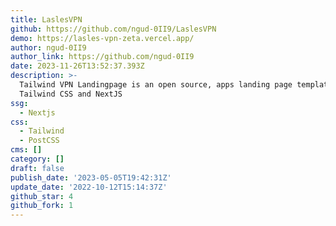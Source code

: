 ```yaml
---
title: LaslesVPN
github: https://github.com/ngud-0II9/LaslesVPN
demo: https://lasles-vpn-zeta.vercel.app/
author: ngud-0II9
author_link: https://github.com/ngud-0II9
date: 2023-11-26T13:52:37.393Z
description: >-
  Tailwind VPN Landingpage is an open source, apps landing page template for
  Tailwind CSS and NextJS
ssg:
  - Nextjs
css:
  - Tailwind
  - PostCSS
cms: []
category: []
draft: false
publish_date: '2023-05-05T19:42:31Z'
update_date: '2022-10-12T15:14:37Z'
github_star: 4
github_fork: 1
---
```

